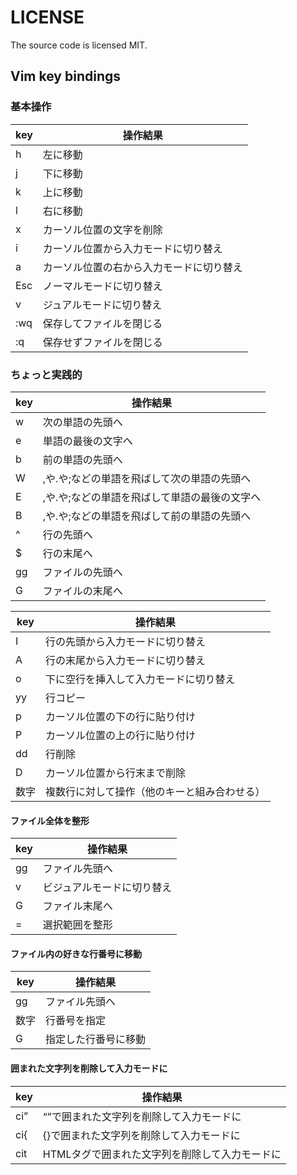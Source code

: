 # LICENSE
The source code is licensed MIT.  
## Vim key bindings
### 基本操作
|key|操作結果|
|---|---|
|h|左に移動|
|j|下に移動|
|k|上に移動|
|l|右に移動|
|x|カーソル位置の文字を削除|
|i|カーソル位置から入力モードに切り替え|
|a|カーソル位置の右から入力モードに切り替え|
|Esc|ノーマルモードに切り替え|
|v|ジュアルモードに切り替え|
|:wq|保存してファイルを閉じる|
|:q|保存せずファイルを閉じる|

### ちょっと実践的
|key|操作結果|
|---|---|
|w|次の単語の先頭へ|
|e|単語の最後の文字へ|
|b|前の単語の先頭へ|
|W|,や.や;などの単語を飛ばして次の単語の先頭へ|
|E|,や.や;などの単語を飛ばして単語の最後の文字へ|
|B|,や.や;などの単語を飛ばして前の単語の先頭へ|
|^|行の先頭へ|
|$|行の末尾へ|
|gg|ファイルの先頭へ|
|G|ファイルの末尾へ|

|key|操作結果|
|---|---|
|I|行の先頭から入力モードに切り替え|
|A|行の末尾から入力モードに切り替え|
|o|下に空行を挿入して入力モードに切り替え|
|yy|行コピー|
|p|カーソル位置の下の行に貼り付け|
|P|カーソル位置の上の行に貼り付け|
|dd|行削除|
|D|カーソル位置から行末まで削除|
|数字|複数行に対して操作（他のキーと組み合わせる）|

#### ファイル全体を整形
|key|操作結果|
|---|---|
|gg|ファイル先頭へ|
|v|ビジュアルモードに切り替え|
|G|ファイル末尾へ|
|=|選択範囲を整形|

#### ファイル内の好きな行番号に移動
|key|操作結果|
|---|---|
|gg|ファイル先頭へ|
|数字|行番号を指定|
|G|指定した行番号に移動|

#### 囲まれた文字列を削除して入力モードに
|key|操作結果|
|---|---|
|ci”|“”で囲まれた文字列を削除して入力モードに|
|ci{|{}で囲まれた文字列を削除して入力モードに|
|cit|HTMLタグで囲まれた文字列を削除して入力モードに|
